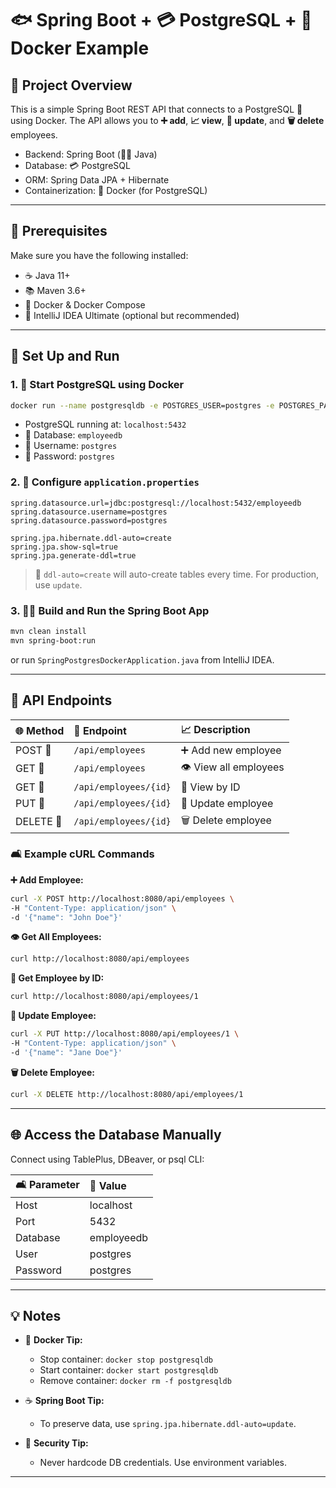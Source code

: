 # 🐟 Spring Boot + 💳 PostgreSQL + 🚢 Docker Example

## 🌟 Project Overview
This is a simple Spring Boot REST API that connects to a PostgreSQL 📂 using Docker.
The API allows you to **➕ add**, **📈 view**, **🔄 update**, and **🗑️ delete** employees.

- Backend: Spring Boot (👷‍♂️ Java)
- Database: 💳 PostgreSQL
- ORM: Spring Data JPA + Hibernate
- Containerization: 🚢 Docker (for PostgreSQL)

---

## 🔧 Prerequisites

Make sure you have the following installed:

- ☕ Java 11+
- 📚 Maven 3.6+
- 🚢 Docker & Docker Compose
- 🔐 IntelliJ IDEA Ultimate (optional but recommended)

---

## 🚧 Set Up and Run

### 1. 👀 Start PostgreSQL using Docker

```bash
docker run --name postgresqldb -e POSTGRES_USER=postgres -e POSTGRES_PASSWORD=postgres -e POSTGRES_DB=employeedb -p 5432:5432 -d postgres
```

- PostgreSQL running at: `localhost:5432`
- 📂 Database: `employeedb`
- 👤 Username: `postgres`
- 🔑 Password: `postgres`

### 2. 🔢 Configure `application.properties`

```properties
spring.datasource.url=jdbc:postgresql://localhost:5432/employeedb
spring.datasource.username=postgres
spring.datasource.password=postgres

spring.jpa.hibernate.ddl-auto=create
spring.jpa.show-sql=true
spring.jpa.generate-ddl=true
```

> 🔹 `ddl-auto=create` will auto-create tables every time. For production, use `update`.

### 3. 🏃‍♂️ Build and Run the Spring Boot App

```bash
mvn clean install
mvn spring-boot:run
```

or run `SpringPostgresDockerApplication.java` from IntelliJ IDEA.

---

## 🔗 API Endpoints

| 🌐 Method | 📄 Endpoint | 📈 Description |
|:------|:---------|:------------|
| POST 💌 | `/api/employees` | ➕ Add new employee |
| GET 💌 | `/api/employees` | 👁️ View all employees |
| GET 💌 | `/api/employees/{id}` | 👤 View by ID |
| PUT 💌 | `/api/employees/{id}` | 🔄 Update employee |
| DELETE 💌 | `/api/employees/{id}` | 🗑️ Delete employee |

### 🛋️ Example cURL Commands

**➕ Add Employee:**
```bash
curl -X POST http://localhost:8080/api/employees \
-H "Content-Type: application/json" \
-d '{"name": "John Doe"}'
```

**👁️ Get All Employees:**
```bash
curl http://localhost:8080/api/employees
```

**👤 Get Employee by ID:**
```bash
curl http://localhost:8080/api/employees/1
```

**🔄 Update Employee:**
```bash
curl -X PUT http://localhost:8080/api/employees/1 \
-H "Content-Type: application/json" \
-d '{"name": "Jane Doe"}'
```

**🗑️ Delete Employee:**
```bash
curl -X DELETE http://localhost:8080/api/employees/1
```

---

## 🌐 Access the Database Manually

Connect using TablePlus, DBeaver, or psql CLI:

| 🛋️ Parameter | 🔹 Value |
|:----------|:------|
| Host | localhost |
| Port | 5432 |
| Database | employeedb |
| User | postgres |
| Password | postgres |

---

## 💡 Notes

- 🚢 **Docker Tip:**
    - Stop container: `docker stop postgresqldb`
    - Start container: `docker start postgresqldb`
    - Remove container: `docker rm -f postgresqldb`

- ☕ **Spring Boot Tip:**
    - To preserve data, use `spring.jpa.hibernate.ddl-auto=update`.

- 🔐 **Security Tip:**
    - Never hardcode DB credentials. Use environment variables.

---


